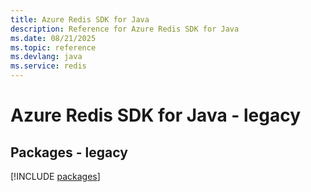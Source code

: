 ```yaml
---
title: Azure Redis SDK for Java
description: Reference for Azure Redis SDK for Java
ms.date: 08/21/2025
ms.topic: reference
ms.devlang: java
ms.service: redis
---
```

# Azure Redis SDK for Java - legacy
## Packages - legacy
[!INCLUDE [packages](redis-index.md)]